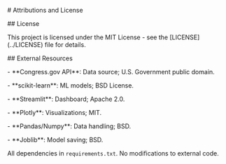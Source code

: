 \# Attributions and License



\## License

This project is licensed under the MIT License - see the \[LICENSE](../LICENSE) file for details.



\## External Resources

\- \*\*Congress.gov API\*\*: Data source; U.S. Government public domain.

\- \*\*scikit-learn\*\*: ML models; BSD License.

\- \*\*Streamlit\*\*: Dashboard; Apache 2.0.

\- \*\*Plotly\*\*: Visualizations; MIT.

\- \*\*Pandas/Numpy\*\*: Data handling; BSD.

\- \*\*Joblib\*\*: Model saving; BSD.



All dependencies in `requirements.txt`. No modifications to external code.

